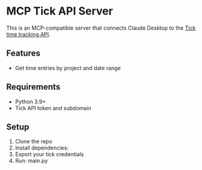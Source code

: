 # MCP Tick API Server

This is an MCP-compatible server that connects Claude Desktop to the [Tick time tracking API](https://github.com/tick/tick-api).

## Features

- Get time entries by project and date range

## Requirements

- Python 3.9+
- Tick API token and subdomain

## Setup

1. Clone the repo  
2. Install dependencies:
3. Export your tick credentials 
4. Run: main.py